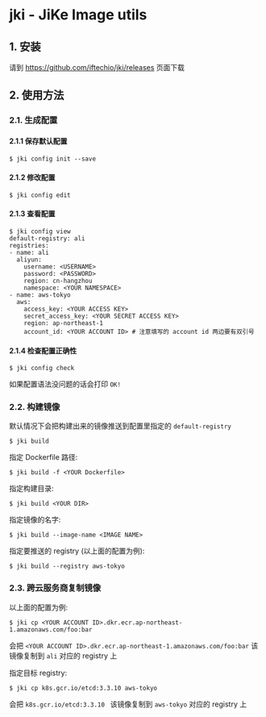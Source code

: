 # jki - JiKe Image utils

## 1. 安装

请到 https://github.com/iftechio/jki/releases 页面下载

## 2. 使用方法

### 2.1. 生成配置

#### 2.1.1 保存默认配置

```
$ jki config init --save
```

#### 2.1.2 修改配置

```
$ jki config edit
```

#### 2.1.3 查看配置

```
$ jki config view
default-registry: ali
registries:
- name: ali
  aliyun:
    username: <USERNAME>
    password: <PASSWORD>
    region: cn-hangzhou
    namespace: <YOUR NAMESPACE>
- name: aws-tokyo
  aws:
    access_key: <YOUR ACCESS KEY>
    secret_access_key: <YOUR SECRET ACCESS KEY>
    region: ap-northeast-1
    account_id: <YOUR ACCOUNT ID> # 注意填写的 account id 两边要有双引号
```

#### 2.1.4 检查配置正确性

```
$ jki config check
```
如果配置语法没问题的话会打印 `OK!`

### 2.2. 构建镜像

默认情况下会把构建出来的镜像推送到配置里指定的 `default-registry`
```
$ jki build
```

指定 Dockerfile 路径:
```
$ jki build -f <YOUR Dockerfile>
```

指定构建目录:
```
$ jki build <YOUR DIR>
```

指定镜像的名字:
```
$ jki build --image-name <IMAGE NAME>
```

指定要推送的 registry (以上面的配置为例):
```
$ jki build --registry aws-tokyo
```

### 2.3. 跨云服务商复制镜像

以上面的配置为例:
```
$ jki cp <YOUR ACCOUNT ID>.dkr.ecr.ap-northeast-1.amazonaws.com/foo:bar
```
会把 `<YOUR ACCOUNT ID>.dkr.ecr.ap-northeast-1.amazonaws.com/foo:bar` 该镜像复制到 `ali` 对应的 registry 上


指定目标 registry:
```
$ jki cp k8s.gcr.io/etcd:3.3.10 aws-tokyo
```
会把 `k8s.gcr.io/etcd:3.3.10 ` 该镜像复制到 `aws-tokyo` 对应的 registry 上
